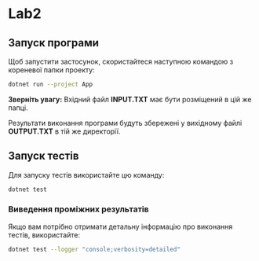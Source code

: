 # Lab2

## Запуск програми

Щоб запустити застосунок, скористайтеся наступною командою з кореневої папки проекту:

```bash
dotnet run --project App
```

**Зверніть увагу:** Вхідний файл **INPUT.TXT** має бути розміщений в цій же папці.

Результати виконання програми будуть збережені у вихідному файлі **OUTPUT.TXT** в тій же директорії.

## Запуск тестів

Для запуску тестів використайте цю команду:

```bash
dotnet test
```

### Виведення проміжних результатів

Якщо вам потрібно отримати детальну інформацію про виконання тестів, використайте:

```bash
dotnet test --logger "console;verbosity=detailed"